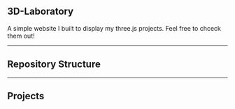 ## 3D-Laboratory
A simple website I built to display my three.js projects. Feel free to chceck them out!

---

## Repository Structure


---
## Projects


